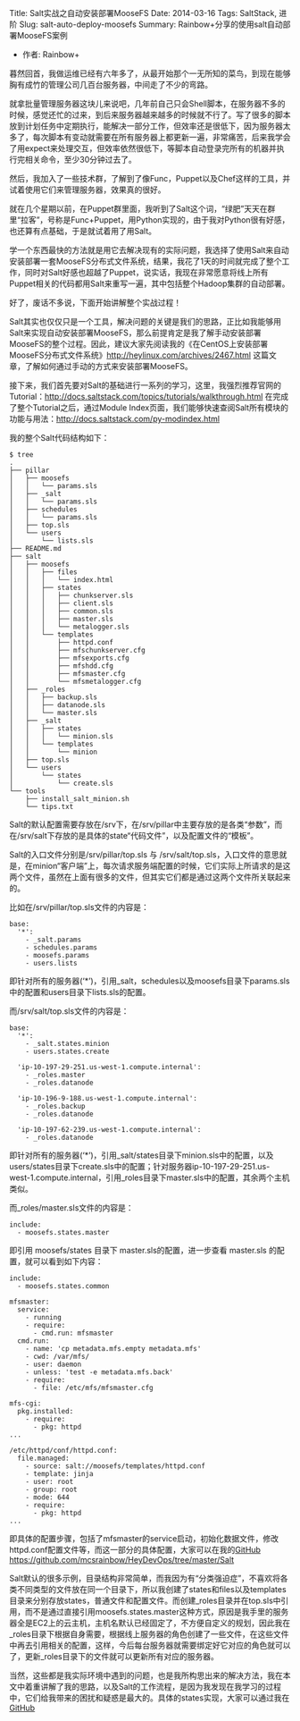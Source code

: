 Title: Salt实战之自动安装部署MooseFS
Date: 2014-03-16
Tags: SaltStack, 进阶
Slug: salt-auto-deploy-moosefs
Summary: Rainbow+分享的使用salt自动部署MooseFS案例

* 作者: Rainbow+

暮然回首，我做运维已经有六年多了，从最开始那个一无所知的菜鸟，到现在能够胸有成竹的管理公司几百台服务器，中间走了不少的弯路。

就拿批量管理服务器这块儿来说吧，几年前自己只会Shell脚本，在服务器不多的时候，感觉还忙的过来，到后来服务器越来越多的时候就不行了。写了很多的脚本放到计划任务中定期执行，能解决一部分工作，但效率还是很低下，因为服务器太多了，每次脚本有变动就需要在所有服务器上都更新一遍，非常痛苦，后来我学会了用expect来处理交互，但效率依然很低下，等脚本自动登录完所有的机器并执行完相关命令，至少30分钟过去了。

然后，我加入了一些技术群，了解到了像Func，Puppet以及Chef这样的工具，并试着使用它们来管理服务器，效果真的很好。

就在几个星期以前，在Puppet群里面，我听到了Salt这个词，“绿肥”天天在群里“拉客”，号称是Func+Puppet，用Python实现的，由于我对Python很有好感，也还算有点基础，于是就试着用了用Salt。

学一个东西最快的方法就是用它去解决现有的实际问题，我选择了使用Salt来自动安装部署一套MooseFS分布式文件系统，结果，我花了1天的时间就完成了整个工作，同时对Salt好感也超越了Puppet，说实话，我现在非常愿意将线上所有Puppet相关的代码都用Salt来重写一遍，其中包括整个Hadoop集群的自动部署。

好了，废话不多说，下面开始讲解整个实战过程！

Salt其实也仅仅只是一个工具，解决问题的关键是我们的思路，正比如我能够用Salt来实现自动安装部署MooseFS，那么前提肯定是我了解手动安装部署MooseFS的整个过程。因此，建议大家先阅读我的《在CentOS上安装部署MooseFS分布式文件系统》<http://heylinux.com/archives/2467.html>
这篇文章，了解如何通过手动的方式来安装部署MooseFS。

接下来，我们首先要对Salt的基础进行一系列的学习，这里，我强烈推荐官网的Tutorial：<http://docs.saltstack.com/topics/tutorials/walkthrough.html>
在完成了整个Tutorial之后，通过Module
Index页面，我们能够快速查阅Salt所有模块的功能与用法：<http://docs.saltstack.com/py-modindex.html>

我的整个Salt代码结构如下：

    $ tree
    .
    ├── pillar
    │   ├── moosefs
    │   │   └── params.sls
    │   ├── _salt
    │   │   └── params.sls
    │   ├── schedules
    │   │   └── params.sls
    │   ├── top.sls
    │   └── users
    │       └── lists.sls
    ├── README.md
    ├── salt
    │   ├── moosefs
    │   │   ├── files
    │   │   │   └── index.html
    │   │   ├── states
    │   │   │   ├── chunkserver.sls
    │   │   │   ├── client.sls
    │   │   │   ├── common.sls
    │   │   │   ├── master.sls
    │   │   │   └── metalogger.sls
    │   │   └── templates
    │   │       ├── httpd.conf
    │   │       ├── mfschunkserver.cfg
    │   │       ├── mfsexports.cfg
    │   │       ├── mfshdd.cfg
    │   │       ├── mfsmaster.cfg
    │   │       └── mfsmetalogger.cfg
    │   ├── _roles
    │   │   ├── backup.sls
    │   │   ├── datanode.sls
    │   │   └── master.sls
    │   ├── _salt
    │   │   ├── states
    │   │   │   └── minion.sls
    │   │   └── templates
    │   │       └── minion
    │   ├── top.sls
    │   └── users
    │       └── states
    │           └── create.sls
    └── tools
        ├── install_salt_minion.sh
        └── tips.txt

Salt的默认配置需要存放在/srv下，在/srv/pillar中主要存放的是各类“参数”，而在/srv/salt下存放的是具体的state“代码文件”，以及配置文件的“模板”。

Salt的入口文件分别是/srv/pillar/top.sls 与
/srv/salt/top.sls，入口文件的意思就是，在minion“客户端”上，每次请求服务端配置的时候，它们实际上所请求的是这两个文件，虽然在上面有很多的文件，但其实它们都是通过这两个文件所关联起来的。

比如在/srv/pillar/top.sls文件的内容是：

    base:
      '*':
        - _salt.params
        - schedules.params
        - moosefs.params
        - users.lists

即针对所有的服务器(‘\*’)，引用\_salt，schedules以及moosefs目录下params.sls中的配置和users目录下lists.sls的配置。

而/srv/salt/top.sls文件的内容是：

    base:
      '*':
        - _salt.states.minion
        - users.states.create

      'ip-10-197-29-251.us-west-1.compute.internal':
        - _roles.master
        - _roles.datanode

      'ip-10-196-9-188.us-west-1.compute.internal':
        - _roles.backup
        - _roles.datanode

      'ip-10-197-62-239.us-west-1.compute.internal':
        - _roles.datanode

即针对所有的服务器(‘\*’)，引用\_salt/states目录下minion.sls中的配置，以及users/states目录下create.sls中的配置；针对服务器ip-10-197-29-251.us-west-1.compute.internal，引用\_roles目录下master.sls中的配置，其余两个主机类似。

而\_roles/master.sls文件的内容是：

    include:
      - moosefs.states.master

即引用 moosefs/states 目录下 master.sls的配置，进一步查看 master.sls
的配置，就可以看到如下内容：

    include:
      - moosefs.states.common

    mfsmaster:
      service:
        - running
        - require:
          - cmd.run: mfsmaster
      cmd.run:
        - name: 'cp metadata.mfs.empty metadata.mfs'
        - cwd: /var/mfs/
        - user: daemon
        - unless: 'test -e metadata.mfs.back'
        - require:
          - file: /etc/mfs/mfsmaster.cfg

    mfs-cgi:
      pkg.installed:
        - require:
          - pkg: httpd
    ...

    /etc/httpd/conf/httpd.conf:
      file.managed:
        - source: salt://moosefs/templates/httpd.conf
        - template: jinja
        - user: root
        - group: root
        - mode: 644
        - require:
          - pkg: httpd
    ...

即具体的配置步骤，包括了mfsmaster的service启动，初始化数据文件，修改httpd.conf配置文件等，而这一部分的具体配置，大家可以在我的[GitHub](/GitHub站点上看到所有详细的代码：)
<https://github.com/mcsrainbow/HeyDevOps/tree/master/Salt>

Salt默认的很多示例，目录结构非常简单，而我因为有“分类强迫症”，不喜欢将各类不同类型的文件放在同一个目录下，所以我创建了states和files以及templates目录来分别存放states，普通文件和配置文件。而创建\_roles目录并在top.sls中引用，而不是通过直接引用moosefs.states.master这种方式，原因是我手里的服务器全是EC2上的云主机，主机名默认已经固定了，不方便自定义的规划，因此我在\_roles目录下根据自身需要，根据线上服务器的角色创建了一些文件，在这些文件中再去引用相关的配置，这样，今后每台服务器就需要绑定好它对应的角色就可以了，更新\_roles目录下的文件就可以更新所有对应的服务器。

当然，这些都是我实际环境中遇到的问题，也是我所构思出来的解决方法，我在本文中着重讲解了我的思路，以及Salt的工作流程，是因为我发现在我学习的过程中，它们给我带来的困扰和疑惑是最大的。具体的states实现，大家可以通过我在[GitHub](/GitHub中分享的代码"https://github.com/mcsrainbow/HeyDevOps/tree/master/Salt":https://github.com/mcsrainbow/HeyDevOps/tree/master/Salt，参考"《在CentOS上安装部署MooseFS分布式文件系统》":http://heylinux.com/archives/2467.html文章中的步骤，来学习和理解。)
